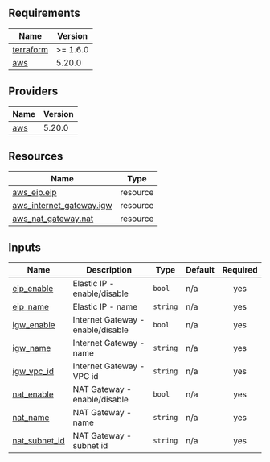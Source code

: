 <!-- BEGIN_TF_DOCS -->
## Requirements

| Name | Version |
|------|---------|
| <a name="requirement_terraform"></a> [terraform](#requirement\_terraform) | >= 1.6.0 |
| <a name="requirement_aws"></a> [aws](#requirement\_aws) | 5.20.0 |

## Providers

| Name | Version |
|------|---------|
| <a name="provider_aws"></a> [aws](#provider\_aws) | 5.20.0 |

## Resources

| Name | Type |
|------|------|
| [aws_eip.eip](https://registry.terraform.io/providers/hashicorp/aws/5.20.0/docs/resources/eip) | resource |
| [aws_internet_gateway.igw](https://registry.terraform.io/providers/hashicorp/aws/5.20.0/docs/resources/internet_gateway) | resource |
| [aws_nat_gateway.nat](https://registry.terraform.io/providers/hashicorp/aws/5.20.0/docs/resources/nat_gateway) | resource |

## Inputs

| Name | Description | Type | Default | Required |
|------|-------------|------|---------|:--------:|
| <a name="input_eip_enable"></a> [eip\_enable](#input\_eip\_enable) | Elastic IP - enable/disable | `bool` | n/a | yes |
| <a name="input_eip_name"></a> [eip\_name](#input\_eip\_name) | Elastic IP - name | `string` | n/a | yes |
| <a name="input_igw_enable"></a> [igw\_enable](#input\_igw\_enable) | Internet Gateway - enable/disable | `bool` | n/a | yes |
| <a name="input_igw_name"></a> [igw\_name](#input\_igw\_name) | Internet Gateway - name | `string` | n/a | yes |
| <a name="input_igw_vpc_id"></a> [igw\_vpc\_id](#input\_igw\_vpc\_id) | Internet Gateway - VPC id | `string` | n/a | yes |
| <a name="input_nat_enable"></a> [nat\_enable](#input\_nat\_enable) | NAT Gateway - enable/disable | `bool` | n/a | yes |
| <a name="input_nat_name"></a> [nat\_name](#input\_nat\_name) | NAT Gateway - name | `string` | n/a | yes |
| <a name="input_nat_subnet_id"></a> [nat\_subnet\_id](#input\_nat\_subnet\_id) | NAT Gateway - subnet id | `string` | n/a | yes |
<!-- END_TF_DOCS -->
